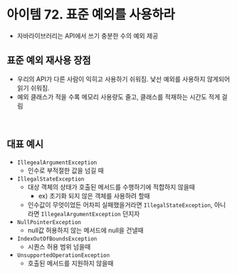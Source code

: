 # 아이템 72. 표준 예외를 사용하라

- 자바라이브러리는 API에서 쓰기 충분한 수의 예외 제공

## 표준 예외 재사용 장점

- 우리의 API가 다른 사람이 익히고 사용하기 쉬워짐. 낯선 예외를 사용하지 않게되어 읽기 쉬워짐.
- 예외 클래스가 적을 수록 메모리 사용량도 줄고, 클래스를 적재하는 시간도 적게 걸림

<br/>

## 대표 예시

- `IllegealArgumentException`
    - 인수로 부적절한 값을 넘길 때
- `IllegalStateException`
    - 대상 객체의 상태가 호출된 메서드를 수행하기에 적합하지 않을때
        - ex) 초기화 되지 않은 객체를 사용하려 할때
    - 인수값이 무엇이었든 어차피 실패했을거라면 `IllegalStateException`, 아니라면 `IllegealArgumentException` 던지자
- `NullPointerException`
    - null값 허용하지 않는 메서드에 null을 건낼때
- `IndexOutOfBoundsException`
    - 시퀀스 허용 범위 넘을때
- `UnsupportedOperationException`
    - 호출된 메서드를 지원하지 않을때